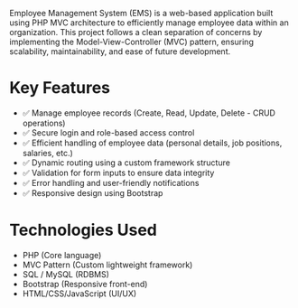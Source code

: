 <p>Employee Management System (EMS) is a web-based application built using PHP MVC architecture to efficiently manage employee data within an organization. This project follows a clean separation of concerns by implementing the Model-View-Controller (MVC) pattern, ensuring scalability, maintainability, and ease of future development.</p>

<h1>Key Features</h1>
<ul>
  <li>✅ Manage employee records (Create, Read, Update, Delete - CRUD operations)</li>
  <li>✅ Secure login and role-based access control</li>
  <li>✅ Efficient handling of employee data (personal details, job positions, salaries, etc.)</li>
  <li>✅ Dynamic routing using a custom framework structure</li>
  <li>✅ Validation for form inputs to ensure data integrity</li>
  <li>✅ Error handling and user-friendly notifications</li>
  <li>✅ Responsive design using Bootstrap</li>
</ul>
<h1>Technologies Used</h1>
<ul>
  <li>PHP (Core language)</li>
  <li>MVC Pattern (Custom lightweight framework)</li>
  <li>SQL / MySQL (RDBMS)</li>
  <li>Bootstrap (Responsive front-end)</li>
  <li>HTML/CSS/JavaScript (UI/UX)</li>
</ul>
